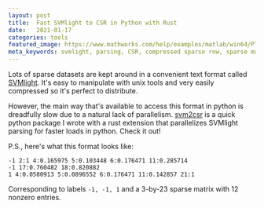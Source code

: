 ```yaml
---
layout: post
title:  Fast SVMlight to CSR in Python with Rust
date:   2021-01-17
categories: tools
featured_image: https://www.mathworks.com/help/examples/matlab/win64/PlotSparsityPatternExample_02.png
meta_keywords: svmlight, parsing, CSR, compressed sparse row, sparse matrix
---
```


Lots of sparse datasets are kept around in a convenient text format called [SVMlight](http://svmlight.joachims.org/). It's easy to manipulate with unix tools and very easily compressed so it's perfect to distribute.

However, the main way that's available to access this format in python is dreadfully slow due to a natural lack of parallelism. [svm2csr](https://github.com/vlad17/svm2csr) is a quick python package I wrote with a rust extension that parallelizes SVMlight parsing for faster loads in python. Check it out!

P.S., here's what this format looks like:

```
-1 2:1 4:0.165975 5:0.103448 6:0.176471 11:0.285714
-1 17:0.760482 18:0.820882
1 4:0.0580913 5:0.0896552 6:0.176471 11:0.142857 21:1
```

Corresponding to labels `-1, -1, 1` and a 3-by-23 sparse matrix with 12 nonzero entries.
